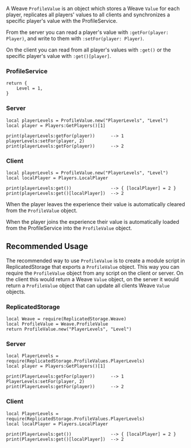 A Weave `ProfileValue` is an object which stores a Weave `Value` for each player, replicates all players' values to all clients and synchronizes a specific player's value with the ProfileService.

From the server you can read a player's value with `:getFor(player: Player)`, and write to them with `:setFor(player: Player)`.

On the client you can read from all player's values with `:get()` or the specific player's value with `:get()[player]`.

###  ProfileService
```luau
return {
	Level = 1,
}
```

###  Server
```luau
local playerLevels = ProfileValue.new("PlayerLevels", "Level")
local player = Players:GetPlayers()[1]

print(playerLevels:getFor(player)) 		--> 1
playerLevels:setFor(player, 2)
print(playerLevels:getFor(player)) 		--> 2
```

###  Client
```luau
local playerLevels = ProfileValue.new("PlayerLevels", "Level")
local localPlayer = Players.LocalPlayer

print(playerLevels:get()) 				--> { [localPlayer] = 2 }
print(playerLevels:get()[localPlayer]) 	--> 2
```

When the player leaves the experience their value is automatically cleared from the `ProfileValue` object.

When the player joins the experience their value is automatically loaded from the ProfileService into the `ProfileValue` object.

## Recommended Usage

The recommended way to use `ProfileValue` is to create a module script in ReplicatedStorage that exports a `ProfileValue` object. This way you can require the `ProfileValue` object from any script on the client or server. On the client this would return a Weave `Value` object, on the server it would return a `ProfileValue` object that can update all clients Weave `Value` objects.

### ReplicatedStorage
```luau 
local Weave = require(ReplicatedStorage.Weave)
local ProfileValue = Weave.ProfileValue
return ProfileValue.new("PlayerLevels", "Level")
```

### Server
```luau
local PlayerLevels = require(ReplicatedStorage.ProfileValues.PlayerLevels)
local player = Players:GetPlayers()[1]

print(PlayerLevels:getFor(player))		--> 1
PlayerLevels:setFor(player, 2)
print(PlayerLevels:getFor(player)) 		--> 2
```

### Client
```luau
local PlayerLevels = require(ReplicatedStorage.ProfileValues.PlayerLevels)
local localPlayer = Players.LocalPlayer

print(PlayerLevels:get()) 				--> { [localPlayer] = 2 }
print(PlayerLevels:get()[localPlayer]) 	--> 2
```
